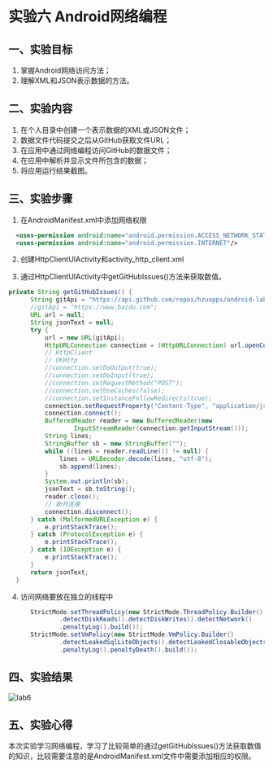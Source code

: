 # 实验六 Android网络编程

## 一、实验目标

1. 掌握Android网络访问方法；
2. 理解XML和JSON表示数据的方法。

## 二、实验内容

1. 在个人目录中创建一个表示数据的XML或JSON文件；
2. 数据文件代码提交之后从GitHub获取文件URL；
3. 在应用中通过网络编程访问GitHub的数据文件；
4. 在应用中解析并显示文件所包含的数据；
5. 将应用运行结果截图。

## 三、实验步骤

1. 在AndroidManifest.xml中添加网络权限
  ```xml
    <uses-permission android:name="android.permission.ACCESS_NETWORK_STATE" />
    <uses-permission android:name="android.permission.INTERNET"/>
  ```
2. 创建HttpClientUIActivity和activity_http_client.xml

3. 通过HttpClientUIActivity中getGitHubIssues()方法来获取数值。
  ```java
  private String getGitHubIssues() {
        String gitApi = "https://api.github.com/repos/hzuapps/android-labs-2020/issues";
        //gitApi = "https://www.baidu.com";
        URL url = null;
        String jsonText = null;
        try {
            url = new URL(gitApi);
            HttpURLConnection connection = (HttpURLConnection) url.openConnection();
            // HttpClient
            // OKHttp
            //connection.setDoOutput(true);
            //connection.setDoInput(true);
            //connection.setRequestMethod("POST");
            //connection.setUseCaches(false);
            //connection.setInstanceFollowRedirects(true);
            connection.setRequestProperty("Content-Type", "application/json");
            connection.connect();
            BufferedReader reader = new BufferedReader(new
                    InputStreamReader(connection.getInputStream()));
            String lines;
            StringBuffer sb = new StringBuffer("");
            while ((lines = reader.readLine()) != null) {
                lines = URLDecoder.decode(lines, "utf-8");
                sb.append(lines);
            }
            System.out.println(sb);
            jsonText = sb.toString();
            reader.close();
            // 断开连接
            connection.disconnect();
        } catch (MalformedURLException e) {
            e.printStackTrace();
        } catch (ProtocolException e) {
            e.printStackTrace();
        } catch (IOException e) {
            e.printStackTrace();
        }
        return jsonText;
    }
  ```    
4. 访问网络要放在独立的线程中
  ```java
        StrictMode.setThreadPolicy(new StrictMode.ThreadPolicy.Builder()
                .detectDiskReads().detectDiskWrites().detectNetwork()
                .penaltyLog().build());
        StrictMode.setVmPolicy(new StrictMode.VmPolicy.Builder()
                .detectLeakedSqlLiteObjects().detectLeakedClosableObjects()
                .penaltyLog().penaltyDeath().build());
   ```             
## 四、实验结果
![lab6](https://raw.githubusercontent.com/15218047860/android-labs-2020/master/students/net1814080903121/lab6.png)

## 五、实验心得
  本次实验学习网络编程，学习了比较简单的通过getGitHubIssues()方法获取数值的知识，比较需要注意的是AndroidManifest.xml文件中需要添加相应的权限。
